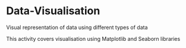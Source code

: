 # Data-Visualisation
Visual representation of data using different types of data

This activity covers visualisation using Matplotlib and Seaborn libraries
